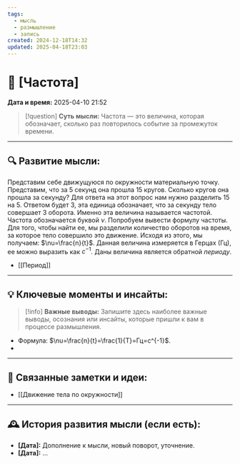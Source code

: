 ```yaml
---
tags:
  - мысль
  - размышление
  - запись
created: 2024-12-18T14:32
updated: 2025-04-18T23:03
---
```


# 💭  [Частота]

**Дата и время:** 2025-04-10 21:52

> [!question] **Суть мысли:**
> Частота — это величина, которая обозначает, сколько раз повторилось событие за промежуток времени.

---

## 🔍 Развитие мысли:

Представим себе движущуюся по окружности материальную точку. Представим, что за 5 секунд она прошла 15 кругов. Сколько кругов она прошла за секунду?
Для ответа на этот вопрос нам нужно разделить 15 на 5. Ответом будет 3, эта единица обозначает, что за секунду тело совершает 3 оборота. Именно эта величина называется частотой. 
Частота обозначается буквой $\nu$. Попробуем вывести формулу частоты. Для того, чтобы найти ее, мы разделили количество оборотов на время, за которое тело совершило это движение. Исходя из этого, мы получаем: $\nu=\frac{n}{t}$. Данная величина измеряется в Герцах (Гц), ее можно выразить как $с^{-1}$. Даны величина является обратной *периоду*.

- [[Период]]

---

## 💡 Ключевые моменты и инсайты:

> [!info] **Важные выводы:**
> Запишите здесь наиболее важные выводы, осознания или инсайты, которые пришли к вам в процессе размышления.

- Формула: $\nu=\frac{n}{t}=\frac{1}{T}=Гц=с^{-1}$.
- 

---

## 🔄 Связанные заметки и идеи:

- [[Движение тела по окружности]]

---

## 🕰️ История развития мысли (если есть):

* **[Дата]:**  Дополнение к мысли, новый поворот, уточнение.
* **[Дата]:**  ...